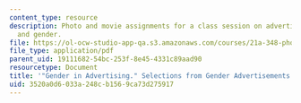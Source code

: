 ```yaml
---
content_type: resource
description: Photo and movie assignments for a class session on advertising photography
  and gender.
file: https://ol-ocw-studio-app-qa.s3.amazonaws.com/courses/21a-348-photography-and-truth-spring-2008/3520a0d6033a248cb1569ca73d275917_MIT21A_348S08_gender.pdf
file_type: application/pdf
parent_uid: 19111682-54bc-253f-8e45-4331c89aad90
resourcetype: Document
title: '"Gender in Advertising." Selections from Gender Advertisements.'
uid: 3520a0d6-033a-248c-b156-9ca73d275917
---
```

